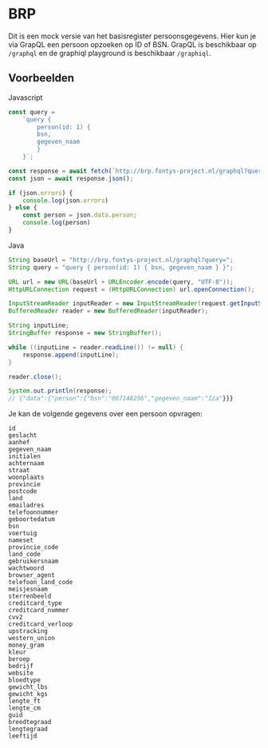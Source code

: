 # BRP

Dit is een mock versie van het basisregister persoonsgegevens. Hier kun je via GrapQL een persoon opzoeken op ID of BSN. GrapQL is beschikbaar op `/graphql` en de graphiql playground is beschikbaar `/graphiql`.

## Voorbeelden

Javascript

```js
const query = 
    `query {
		person(id: 1) {
		bsn,
		gegeven_naam
		}
	}`;

const response = await fetch(`http://brp.fontys-project.nl/graphql?query=${query}`);
const json = await response.json();

if (json.errors) {
    console.log(json.errors)
} else {
    const person = json.data.person;
    console.log(person)
} 
```

Java

```java
String baseUrl = "http://brp.fontys-project.nl/graphql?query=";
String query = "query { person(id: 1) { bsn, gegeven_naam } }";

URL url = new URL(baseUrl + URLEncoder.encode(query, "UTF-8"));
HttpURLConnection request = (HttpURLConnection) url.openConnection();

InputStreamReader inputReader = new InputStreamReader(request.getInputStream());
BufferedReader reader = new BufferedReader(inputReader);

String inputLine;
StringBuffer response = new StringBuffer();

while ((inputLine = reader.readLine()) != null) {
	response.append(inputLine);
}

reader.close();

System.out.println(response);
// {"data":{"person":{"bsn":"067148256","gegeven_naam":"Iza"}}}
```



Je kan de volgende gegevens over een persoon opvragen:

```
id
geslacht
aanhef
gegeven_naam
initialen
achternaam
straat
woonplaats
provincie
postcode
land
emailadres
telefoonnummer
geboortedatum
bsn
voertuig
nameset
provincie_code
land_code
gebruikersnaam
wachtwoord
browser_agent
telefoon_land_code
meisjesnaam
sterrenbeeld
creditcard_type
creditcard_nummer
cvv2
creditcard_verloop
upstracking
western_union
money_gram
kleur
beroep
bedrijf
website
bloedtype
gewicht_lbs
gewicht_kgs
lengte_ft
lengte_cm
guid
breedtegraad
lengtegraad
leeftijd
```

